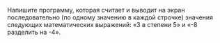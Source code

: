 Напишите программу, которая считает и выводит на экран последовательно (по одному значению в каждой строчке) значения следующих математических выражений: «3 в степени 5» и «-8 разделить на -4».
